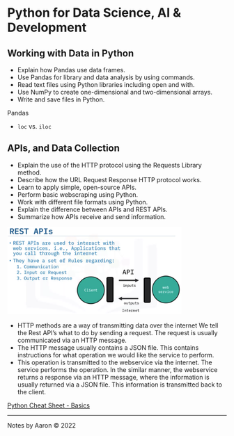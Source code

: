 # Python for Data Science, AI & Development  <!-- omit in toc -->

## Working with Data in Python

- Explain how Pandas use data frames.
- Use Pandas for library and data analysis by using commands.
- Read text files using Python libraries including open and with.
- Use NumPy to create one-dimensional and two-dimensional arrays.
- Write and save files in Python.

Pandas
- `loc` vs. `iloc`

## APIs, and Data Collection

- Explain the use of the HTTP protocol using the Requests Library method.
- Describe how the URL Request Response HTTP protocol works.
- Learn to apply simple, open-source APIs.
- Perform basic webscraping using Python.
- Work with different file formats using Python.
- Explain the difference between APIs and REST APIs.
- Summarize how APIs receive and send information.


<img src="res/rest.png" width="400"> 


- HTTP methods are a way of transmitting data over the internet We tell the Rest API’s what to do by sending a request. The request is usually communicated via an HTTP message. 
- The HTTP message usually contains a JSON file. This contains instructions for what operation we would like the service to perform. 
- This operation is transmitted to the webservice via the internet. The service performs the operation. In the similar manner, the webservice returns a response via an HTTP message, where the information is usually returned via a JSON file. This information is transmitted back to the client.


[Python Cheat Sheet - Basics](res/Python%20Cheat%20Sheet%20-%20The%20Basics%20Coursera.pdf)



---
Notes by Aaron © 2022
